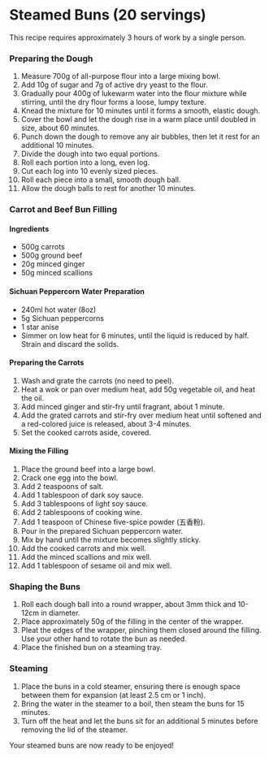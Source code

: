 Steamed Buns (20 servings)
===

This recipe requires approximately 3 hours of work by a single person.

### Preparing the Dough
1. Measure 700g of all-purpose flour into a large mixing bowl.
2. Add 10g of sugar and 7g of active dry yeast to the flour.
3. Gradually pour 400g of lukewarm water into the flour mixture while stirring, until the dry flour forms a loose, lumpy texture.
4. Knead the mixture for 10 minutes until it forms a smooth, elastic dough.
5. Cover the bowl and let the dough rise in a warm place until doubled in size, about 60 minutes.
6. Punch down the dough to remove any air bubbles, then let it rest for an additional 10 minutes.
7. Divide the dough into two equal portions.
8. Roll each portion into a long, even log.
9. Cut each log into 10 evenly sized pieces.
10. Roll each piece into a small, smooth dough ball.
11. Allow the dough balls to rest for another 10 minutes.

### Carrot and Beef Bun Filling
#### Ingredients
- 500g carrots
- 500g ground beef
- 20g minced ginger
- 50g minced scallions

#### Sichuan Peppercorn Water Preparation
- 240ml hot water (8oz)
- 5g Sichuan peppercorns
- 1 star anise
- Simmer on low heat for 6 minutes, until the liquid is reduced by half. Strain and discard the solids.

#### Preparing the Carrots
1. Wash and grate the carrots (no need to peel).
2. Heat a wok or pan over medium heat, add 50g vegetable oil, and heat the oil.
3. Add minced ginger and stir-fry until fragrant, about 1 minute.
4. Add the grated carrots and stir-fry over medium heat until softened and a red-colored juice is released, about 3-4 minutes.
5. Set the cooked carrots aside, covered.

#### Mixing the Filling
1. Place the ground beef into a large bowl.
2. Crack one egg into the bowl.
3. Add 2 teaspoons of salt.
4. Add 1 tablespoon of dark soy sauce.
5. Add 3 tablespoons of light soy sauce.
6. Add 2 tablespoons of cooking wine.
7. Add 1 teaspoon of Chinese five-spice powder (五香粉).
8. Pour in the prepared Sichuan peppercorn water.
9. Mix by hand until the mixture becomes slightly sticky.
10. Add the cooked carrots and mix well.
11. Add the minced scallions and mix well.
12. Add 1 tablespoon of sesame oil and mix well.

### Shaping the Buns
1. Roll each dough ball into a round wrapper, about 3mm thick and 10-12cm in diameter.
2. Place approximately 50g of the filling in the center of the wrapper.
3. Pleat the edges of the wrapper, pinching them closed around the filling. Use your other hand to rotate the bun as needed.
4. Place the finished bun on a steaming tray.

### Steaming
1. Place the buns in a cold steamer, ensuring there is enough space between them for expansion (at least 2.5 cm or 1 inch).
2. Bring the water in the steamer to a boil, then steam the buns for 15 minutes.
3. Turn off the heat and let the buns sit for an additional 5 minutes before removing the lid of the steamer.

Your steamed buns are now ready to be enjoyed!
